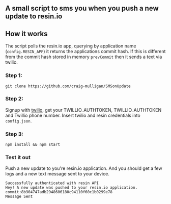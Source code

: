 ## A small script to sms you when you push a new update to resin.io

## How it works

The script polls the resin.io app, querying by application name (`config.RESIN_APP`) it returns the applications commit hash. If this is different from the commit hash stored in memory `prevCommit` then it sends a text via twilio.

### Step 1:

`git clone https://github.com/craig-mulligan/SMSonUpdate`

### Step 2:

Signup with [twilio](https://www.twilio.com), get your TWILLIO_AUTHTOKEN, TWILLIO_AUTHTOKEN and Twillio phone number.
Insert twilio and resin credentials into `config.json`.

### Step 3:

`npm install && npm start`

### Test it out

Push a new update to you're resin.io application. And you should get a few logs and a new text message sent to your device.

```
Successfully authenticated with resin API
Hey! A new update was pushed to your resin.io application. commit:8b904747adb2948606180c94110f60c1b0299e78
Message Sent
```
